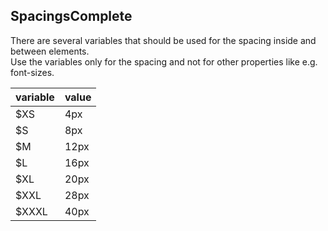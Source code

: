 <h2>Spacings<span class="status complete">Complete</span></h2>

There are several variables that should be used for the spacing inside and between elements.  
Use the variables only for the spacing and not for other properties like e.g. font-sizes.  

<table class="docs-table">
    <thead>
    <tr>
        <th>variable</th>
        <th>value</th>
    </tr>
    </thead>
    <tbody>
    <tr>
        <td>$XS</td>
        <td>4px</td>
    </tr>
    <tr>
        <td>$S</td>
        <td>8px</td>
    </tr>
    <tr>
        <td>$M</td>
        <td>12px</td>
    </tr>
    <tr>
        <td>$L</td>
        <td>16px</td>
    </tr>
    <tr>
        <td>$XL</td>
        <td>20px</td>
    </tr>
    <tr>
        <td>$XXL</td>
        <td>28px</td>
    </tr>
    <tr>
        <td>$XXXL</td>
        <td>40px</td>
    </tr>
    </tbody>
</table>
